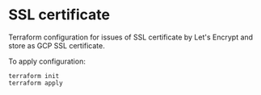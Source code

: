 # SSL certificate

Terraform configuration for issues of SSL certificate by Let's Encrypt and store as GCP SSL certificate.

To apply configuration:

```shell
terraform init
terraform apply
```
